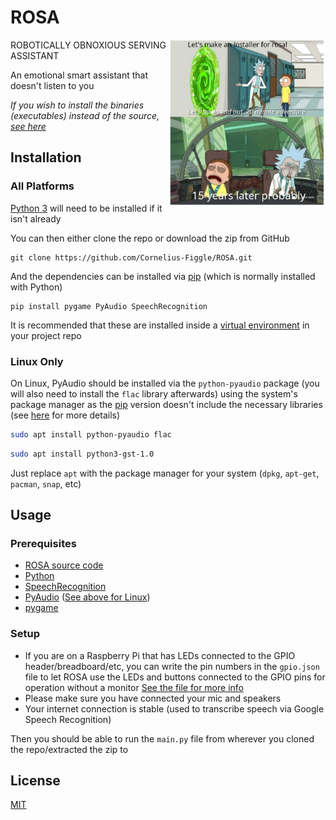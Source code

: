 
# ROSA

[<img src="./ico/README-2.jpg" width="250" align="right"/>](./ico/README-2.jpg)

ROBOTICALLY OBNOXIOUS SERVING ASSISTANT

An emotional smart assistant that doesn't listen to you

*If you wish to install the binaries (executables) instead of the source, [see here](https://github.com/cornelius-figgle/ROSA/releases)*

## Installation

### All Platforms

[Python 3](https://www.python.org/downloads/) will need to be installed if it isn't already

You can then either clone the repo or download the zip from GitHub

```shell
git clone https://github.com/Cornelius-Figgle/ROSA.git
```

And the dependencies can be installed via [pip](https://pip.pypa.io/en/stable/) (which is normally installed with Python)

```shell
pip install pygame PyAudio SpeechRecognition 
```

It is recommended that these are installed inside a [virtual environment](https://docs.python.org/3/library/venv.html) in your project repo

### Linux Only

On Linux, PyAudio should be installed via the `python-pyaudio` package (you will also need to install the `flac` library afterwards) using the system's package manager as the [pip](https://pip.pypa.io/en/stable/) version doesn't include the necessary libraries (see [here](https://stackoverflow.com/questions/36681836/pyaudio-could-not-import-portaudio) for more details)

```bash
sudo apt install python-pyaudio flac 
```

```bash
sudo apt install python3-gst-1.0
```

Just replace `apt` with the package manager for your system (`dpkg`, `apt-get`, `pacman`, `snap`, etc)

## Usage

### Prerequisites

- [ROSA source code](https://github.com/Cornelius-Figgle/ROSA)
- [Python](https://www.python.org/downloads/)
- [SpeechRecognition](https://pypi.org/project/SpeechRecognition/)
- [PyAudio](https://pypi.org/project/PyAudio/) ([See above for Linux](https://github.com/Cornelius-Figgle/ROSA#Linux))
- [pygame](https://pypi.org/project/pygame/)

### Setup

- If you are on a Raspberry Pi that has LEDs connected to the GPIO header/breadboard/etc, you can write the pin numbers in the `gpio.json` file to let ROSA use the LEDs and buttons connected to the GPIO pins for operation without a monitor [See the file for more info](https://github.com/Cornelius-Figgle/ROSA/blob/19c2df69043d7317d126df6ca36fbc6e90ffcfc4/gpio.json)
- Please make sure you have connected your mic and speakers
- Your internet connection is stable (used to transcribe speech via Google Speech Recognition)

Then you should be able to run the `main.py` file from wherever you cloned the repo/extracted the zip to

## License

[MIT](https://choosealicense.com/licenses/mit/)
